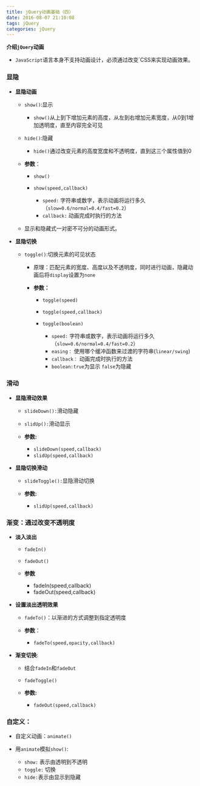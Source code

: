 ```yaml
---
title: jQuery动画基础（四）
date: 2016-08-07 21:10:08
tags: jQuery
categories: jQuery
---
```


**介绍`jQuery`动画**
- `JavaScript`语言本身不支持动画设计，必须通过改变`CSS来实现动画效果。
<!--more-->
### 显隐

- **显隐动画**

  - `show()`:显示
	- `show()`从上到下增加元素的高度，从左到右增加元素宽度，从0到1增加透明度，直至内容完全可见

  - `hide()`:隐藏
    - `hide()`通过改变元素的高度宽度和不透明度，直到这三个属性值到0
	
  - **参数**：
	- `show()`
	- `show(speed,callback)`
	
      - `speed:` 字符串或数字，表示动画将运行多久（`slow=0.6/normal=0.4/fast=0.2`）
      - `callback:` 动画完成时执行的方法

  - 显示和隐藏式一对密不可分的动画形式。

- **显隐切换**

  - `toggle()`:切换元素的可见状态

    - 原理：匹配元素的宽度、高度以及不透明度，同时进行动画，隐藏动画后将`display`设置为`none`

    - **参数：**
	  - `toggle(speed)`
	  - `toggle(speed,callback)`
	  - `toggle(boolean)`

		- `speed:` 字符串或数字，表示动画将运行多久（`slow=0.6/normal=0.4/fast=0.2`）
		- `easing：` 使用哪个缓冲函数来过渡的字符串(`linear/swing`)
		- `callback：` 动画完成时执行的方法
		- `boolean:true`为显示 `false`为隐藏

### 滑动

- **显隐滑动效果**
	- `slideDown():`滑动隐藏
	- `slidUp():`滑动显示
	
	- **参数:**
	  - `slideDown(speed,callback)`
	  - `slidUp(speed,callback)`

- **显隐切换滑动**
	- `slideToggle():`显隐滑动切换

	- **参数:**
	  - `slidUp(speed,callback)`

### 渐变：通过改变不透明度

- **淡入淡出**
	- `fadeIn()`
	- `fadeOut()`

	- **参数**
		- fadeIn(speed,callback)
		- fadeOut(speed,callback)

- **设置淡出透明效果**
	- `fadeTo()`⁭：以渐进的方式调整到指定透明度

	- **参数**：
	  - `fadeTo(speed,opacity,callback)`

- **渐变切换**:
	- 结合`fadeIn`和`fadeOut`
	- `fadeToggle()`

	- **参数:**
	  - `fadeOut(speed,callback)`

### 自定义：

- 自定义动画：`animate()`	

- 用`animate`模拟`show()`:
	- `show:` 表示由透明到不透明
	- `toggle:` 切换
	- `hide:`表示由显示到隐藏
